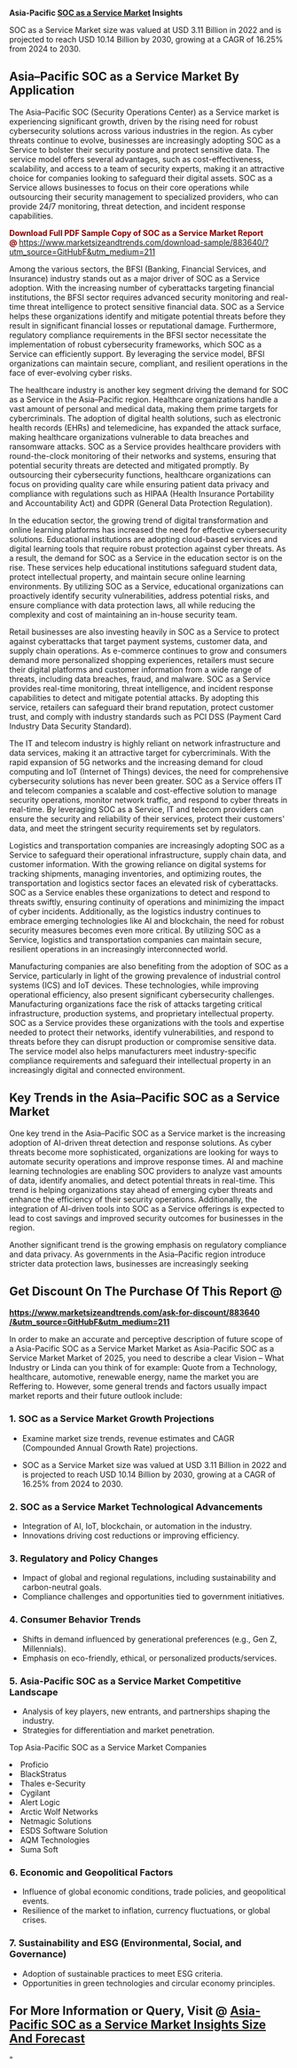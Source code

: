 <p><strong>Asia-Pacific&nbsp;<a href=""https://www.marketsizeandtrends.com/download-sample/883640/&amp;utm_source=GitHubF&amp;utm_medium=211"">SOC as a Service Market</a> Insights</strong></p><p>SOC as a Service Market size was valued at USD 3.11 Billion in 2022 and is projected to reach USD 10.14 Billion by 2030, growing at a CAGR of 16.25% from 2024 to 2030.</p><p><h2>Asia–Pacific SOC as a Service Market By Application</h2><p>The Asia–Pacific SOC (Security Operations Center) as a Service market is experiencing significant growth, driven by the rising need for robust cybersecurity solutions across various industries in the region. As cyber threats continue to evolve, businesses are increasingly adopting SOC as a Service to bolster their security posture and protect sensitive data. The service model offers several advantages, such as cost-effectiveness, scalability, and access to a team of security experts, making it an attractive choice for companies looking to safeguard their digital assets. SOC as a Service allows businesses to focus on their core operations while outsourcing their security management to specialized providers, who can provide 24/7 monitoring, threat detection, and incident response capabilities.<p><strong><span style="color: #800000;">Download Full PDF Sample Copy of SOC as a Service Market Report @</span>&nbsp;</strong><a href="https://www.marketsizeandtrends.com/download-sample/883640/?utm_source=GitHubF&amp;utm_medium=211" target="_blank">https://www.marketsizeandtrends.com/download-sample/883640/?utm_source=GitHubF&amp;utm_medium=211</a></p></p><p>Among the various sectors, the BFSI (Banking, Financial Services, and Insurance) industry stands out as a major driver of SOC as a Service adoption. With the increasing number of cyberattacks targeting financial institutions, the BFSI sector requires advanced security monitoring and real-time threat intelligence to protect sensitive financial data. SOC as a Service helps these organizations identify and mitigate potential threats before they result in significant financial losses or reputational damage. Furthermore, regulatory compliance requirements in the BFSI sector necessitate the implementation of robust cybersecurity frameworks, which SOC as a Service can efficiently support. By leveraging the service model, BFSI organizations can maintain secure, compliant, and resilient operations in the face of ever-evolving cyber risks.<p>The healthcare industry is another key segment driving the demand for SOC as a Service in the Asia–Pacific region. Healthcare organizations handle a vast amount of personal and medical data, making them prime targets for cybercriminals. The adoption of digital health solutions, such as electronic health records (EHRs) and telemedicine, has expanded the attack surface, making healthcare organizations vulnerable to data breaches and ransomware attacks. SOC as a Service provides healthcare providers with round-the-clock monitoring of their networks and systems, ensuring that potential security threats are detected and mitigated promptly. By outsourcing their cybersecurity functions, healthcare organizations can focus on providing quality care while ensuring patient data privacy and compliance with regulations such as HIPAA (Health Insurance Portability and Accountability Act) and GDPR (General Data Protection Regulation).</p><p>In the education sector, the growing trend of digital transformation and online learning platforms has increased the need for effective cybersecurity solutions. Educational institutions are adopting cloud-based services and digital learning tools that require robust protection against cyber threats. As a result, the demand for SOC as a Service in the education sector is on the rise. These services help educational institutions safeguard student data, protect intellectual property, and maintain secure online learning environments. By utilizing SOC as a Service, educational organizations can proactively identify security vulnerabilities, address potential risks, and ensure compliance with data protection laws, all while reducing the complexity and cost of maintaining an in-house security team.</p><p>Retail businesses are also investing heavily in SOC as a Service to protect against cyberattacks that target payment systems, customer data, and supply chain operations. As e-commerce continues to grow and consumers demand more personalized shopping experiences, retailers must secure their digital platforms and customer information from a wide range of threats, including data breaches, fraud, and malware. SOC as a Service provides real-time monitoring, threat intelligence, and incident response capabilities to detect and mitigate potential attacks. By adopting this service, retailers can safeguard their brand reputation, protect customer trust, and comply with industry standards such as PCI DSS (Payment Card Industry Data Security Standard).</p><p>The IT and telecom industry is highly reliant on network infrastructure and data services, making it an attractive target for cybercriminals. With the rapid expansion of 5G networks and the increasing demand for cloud computing and IoT (Internet of Things) devices, the need for comprehensive cybersecurity solutions has never been greater. SOC as a Service offers IT and telecom companies a scalable and cost-effective solution to manage security operations, monitor network traffic, and respond to cyber threats in real-time. By leveraging SOC as a Service, IT and telecom providers can ensure the security and reliability of their services, protect their customers' data, and meet the stringent security requirements set by regulators.</p><p>Logistics and transportation companies are increasingly adopting SOC as a Service to safeguard their operational infrastructure, supply chain data, and customer information. With the growing reliance on digital systems for tracking shipments, managing inventories, and optimizing routes, the transportation and logistics sector faces an elevated risk of cyberattacks. SOC as a Service enables these organizations to detect and respond to threats swiftly, ensuring continuity of operations and minimizing the impact of cyber incidents. Additionally, as the logistics industry continues to embrace emerging technologies like AI and blockchain, the need for robust security measures becomes even more critical. By utilizing SOC as a Service, logistics and transportation companies can maintain secure, resilient operations in an increasingly interconnected world.</p><p>Manufacturing companies are also benefiting from the adoption of SOC as a Service, particularly in light of the growing prevalence of industrial control systems (ICS) and IoT devices. These technologies, while improving operational efficiency, also present significant cybersecurity challenges. Manufacturing organizations face the risk of attacks targeting critical infrastructure, production systems, and proprietary intellectual property. SOC as a Service provides these organizations with the tools and expertise needed to protect their networks, identify vulnerabilities, and respond to threats before they can disrupt production or compromise sensitive data. The service model also helps manufacturers meet industry-specific compliance requirements and safeguard their intellectual property in an increasingly digital and connected environment.</p><h2>Key Trends in the Asia–Pacific SOC as a Service Market</h2><p>One key trend in the Asia–Pacific SOC as a Service market is the increasing adoption of AI-driven threat detection and response solutions. As cyber threats become more sophisticated, organizations are looking for ways to automate security operations and improve response times. AI and machine learning technologies are enabling SOC providers to analyze vast amounts of data, identify anomalies, and detect potential threats in real-time. This trend is helping organizations stay ahead of emerging cyber threats and enhance the efficiency of their security operations. Additionally, the integration of AI-driven tools into SOC as a Service offerings is expected to lead to cost savings and improved security outcomes for businesses in the region.</p><p>Another significant trend is the growing emphasis on regulatory compliance and data privacy. As governments in the Asia–Pacific region introduce stricter data protection laws, businesses are increasingly seeking</p><h2><strong>Get Discount On The Purchase Of This Report @&nbsp;</strong></h2><p><strong><a href=""https://www.marketsizeandtrends.com/ask-for-discount/883640/&amp;utm_source=GitHubF&amp;utm_medium=211"" target=""_blank"">https://www.marketsizeandtrends.com/ask-for-discount/883640<br />/&amp;utm_source=GitHubF&amp;utm_medium=211</a></strong></p><p>In order to make an accurate and perceptive description of future scope of a Asia-Pacific&nbsp;SOC as a Service Market Market as Asia-Pacific&nbsp;SOC as a Service Market Market of 2025, you need to describe a clear Vision &ndash; What Industry or Linda can you think of for example: Quote from a Technology, healthcare, automotive, renewable energy, name the market you are Reffering to. However, some general trends and factors usually impact market reports and their future outlook include:</p><h3>1.&nbsp;<strong>SOC as a Service Market Growth Projections</strong></h3><ul><li>Examine market size trends, revenue estimates and CAGR (Compounded Annual Growth Rate) projections.</li><li><p>SOC as a Service Market size was valued at USD 3.11 Billion in 2022 and is projected to reach USD 10.14 Billion by 2030, growing at a CAGR of 16.25% from 2024 to 2030.</p></li></ul><h3>2.&nbsp;<strong>SOC as a Service Market Technological Advancements</strong></h3><ul><li>Integration of AI, IoT, blockchain, or automation in the industry.</li><li>Innovations driving cost reductions or improving efficiency.</li></ul><h3>3.&nbsp;<strong>Regulatory and Policy Changes</strong></h3><ul><li>Impact of global and regional regulations, including sustainability and carbon-neutral goals.</li><li>Compliance challenges and opportunities tied to government initiatives.</li></ul><h3>4.&nbsp;<strong>Consumer Behavior Trends</strong></h3><ul><li>Shifts in demand influenced by generational preferences (e.g., Gen Z, Millennials).</li><li>Emphasis on eco-friendly, ethical, or personalized products/services.</li></ul><h3>5.&nbsp;<strong>Asia-Pacific SOC as a Service Market Competitive Landscape</strong></h3><ul><li>Analysis of key players, new entrants, and partnerships shaping the industry.</li><li>Strategies for differentiation and market penetration.</li></ul><p data-pm-slice=""1 1 []"">Top Asia-Pacific SOC as a Service Market Companies</p><div data-test-id=""""><p><li>Proficio</li><li> BlackStratus</li><li> Thales e-Security</li><li> Cygilant</li><li> Alert Logic</li><li> Arctic Wolf Networks</li><li> Netmagic Solutions</li><li> ESDS Software Solution</li><li> AQM Technologies</li><li> Suma Soft</li></p></div><h3>6.&nbsp;<strong>Economic and Geopolitical Factors</strong></h3><ul><li>Influence of global economic conditions, trade policies, and geopolitical events.</li><li>Resilience of the market to inflation, currency fluctuations, or global crises.</li></ul><h3>7.&nbsp;<strong>Sustainability and ESG (Environmental, Social, and Governance)</strong></h3><ul><li>Adoption of sustainable practices to meet ESG criteria.</li><li>Opportunities in green technologies and circular economy principles.</li></ul><h2><strong>For More Information or Query, Visit @&nbsp;</strong><a href=""https://www.verifiedmarketreports.com/product/soc-as-a-service-market/"" target=""_blank"">Asia-Pacific SOC as a Service Market Insights Size And Forecast</a></h2>"
